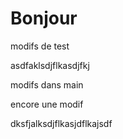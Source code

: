 # Bonjour

modifs de test


asdfaklsdjflkasdjfkj

modifs dans main



encore une modif

dksfjalksdjflkasjdflkajsdf